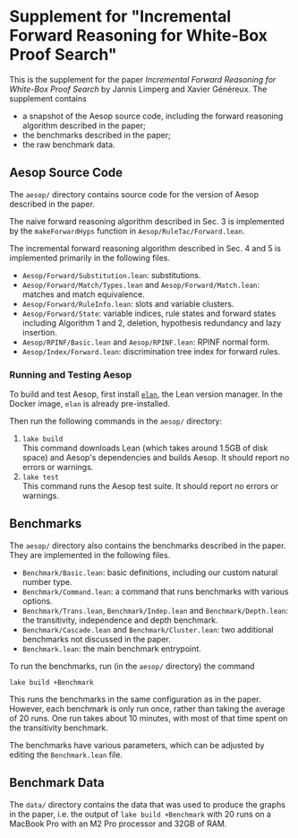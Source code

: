# Supplement for "Incremental Forward Reasoning for White-Box Proof Search"

This is the supplement for the paper *Incremental Forward Reasoning for
White-Box Proof Search* by Jannis Limperg and Xavier Généreux. The supplement
contains

- a snapshot of the Aesop source code, including the forward reasoning
  algorithm described in the paper;
- the benchmarks described in the paper;
- the raw benchmark data.

## Aesop Source Code

The `aesop/` directory contains source code for the version of Aesop
described in the paper.

The naive forward reasoning algorithm described in Sec. 3 is implemented by the
`makeForwardHyps` function in `Aesop/RuleTac/Forward.lean`.

The incremental forward reasoning algorithm described in Sec. 4 and 5 is
implemented primarily in the following files.

- `Aesop/Forward/Substitution.lean`:
  substitutions.
- `Aesop/Forward/Match/Types.lean` and `Aesop/Forward/Match.lean`:
  matches and match equivalence.
- `Aesop/Forward/RuleInfo.lean`:
  slots and variable clusters.
- `Aesop/Forward/State`:
  variable indices, rule states and forward states including Algorithm 1 and 2,
  deletion, hypothesis redundancy and lazy insertion.
- `Aesop/RPINF/Basic.lean` and `Aesop/RPINF.lean`:
  RPINF normal form.
- `Aesop/Index/Forward.lean`:
  discrimination tree index for forward rules.

### Running and Testing Aesop

To build and test Aesop, first install
[`elan`](https://github.com/leanprover/elan), the Lean version manager.
In the Docker image, `elan` is already pre-installed.

Then run the following commands in the `aesop/` directory:

1. `lake build`  
   This command downloads Lean (which takes around 1.5GB of disk space) and
   Aesop's dependencies and builds Aesop. It should report no errors or
   warnings.
2. `lake test`  
   This command runs the Aesop test suite. It should report no errors or
   warnings.

## Benchmarks

The `aesop/` directory also contains the benchmarks described in the paper.
They are implemented in the following files.

- `Benchmark/Basic.lean`:
  basic definitions, including our custom natural number type.
- `Benchmark/Command.lean`:
  a command that runs benchmarks with various options.
- `Benchmark/Trans.lean`, `Benchmark/Indep.lean` and `Benchmark/Depth.lean`:
  the transitivity, independence and depth benchmark.
- `Benchmark/Cascade.lean` and `Benchmark/Cluster.lean`:
  two additional benchmarks not discussed in the paper.
- `Benchmark.lean`:
  the main benchmark entrypoint.

To run the benchmarks, run (in the `aesop/` directory) the command
```
lake build +Benchmark
```

This runs the benchmarks in the same configuration as in the paper.
However, each benchmark is only run once, rather than taking the average of 20
runs. One run takes about 10 minutes, with most of that time spent on the transitivity benchmark.

The benchmarks have various parameters, which can be adjusted by editing the
`Benchmark.lean` file.

## Benchmark Data

The `data/` directory contains the data that was used to produce the graphs in
the paper, i.e. the output of `lake build +Benchmark` with 20 runs on a MacBook
Pro with an M2 Pro processor and 32GB of RAM.
